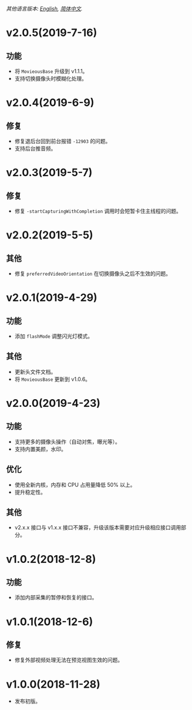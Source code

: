 *其他语言版本: [English](CHANGELOG.en-us.md), [简体中文](CHANGELOG.md).*

# v2.0.5(2019-7-16)
## 功能
- 将 `MovieousBase` 升级到 v1.1.1。
- 支持切换摄像头时模糊化处理。

# v2.0.4(2019-6-9)
## 修复
- 修复退后台回到前台报错 `-12903` 的问题。
- 支持后台推音频。

# v2.0.3(2019-5-7)
## 修复
- 修复 `-startCapturingWithCompletion` 调用时会短暂卡住主线程的问题。

# v2.0.2(2019-5-5)
## 其他
- 修复 `preferredVideoOrientation` 在切换摄像头之后不生效的问题。

# v2.0.1(2019-4-29)
## 功能
- 添加 `flashMode` 调整闪光灯模式。
## 其他
- 更新头文件文档。
- 将 `MovieousBase` 更新到 v1.0.6。

# v2.0.0(2019-4-23)
## 功能
- 支持更多的摄像头操作（自动对焦，曝光等）。
- 支持内置美颜，水印。
## 优化
- 使用全新内核，内存和 CPU 占用量降低 50% 以上。
- 提升稳定性。
## 其他
- v2.x.x 接口与 v1.x.x 接口不兼容，升级该版本需要对应升级相应接口调用部分。

# v1.0.2(2018-12-8)
## 功能
- 添加内部采集的暂停和恢复的接口。

# v1.0.1(2018-12-6)
## 修复
- 修复外部视频处理无法在预览视图生效的问题。

# v1.0.0(2018-11-28)
- 发布初版。